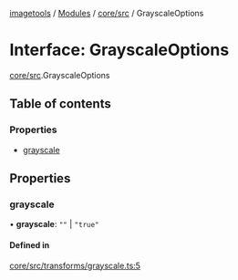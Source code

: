 [imagetools](../README.md) / [Modules](../modules.md) / [core/src](../modules/core_src.md) / GrayscaleOptions

# Interface: GrayscaleOptions

[core/src](../modules/core_src.md).GrayscaleOptions

## Table of contents

### Properties

- [grayscale](core_src.GrayscaleOptions.md#grayscale)

## Properties

### grayscale

• **grayscale**: ``""`` \| ``"true"``

#### Defined in

[core/src/transforms/grayscale.ts:5](https://github.com/JonasKruckenberg/imagetools/blob/edbc774/packages/core/src/transforms/grayscale.ts#L5)
